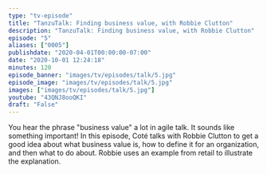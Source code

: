 ```yaml
---
type: "tv-episode"
title: "TanzuTalk: Finding business value, with Robbie Clutton"
description: "TanzuTalk: Finding business value, with Robbie Clutton"
episode: "5"
aliases: ["0005"]
publishdate: "2020-04-01T00:00:00-07:00"
date: "2020-10-01 12:24:18"
minutes: 120
episode_banner: "images/tv/episodes/talk/5.jpg"
episode_image: "images/tv/episodes/talk/5.jpg"
images: ["images/tv/episodes/talk/5.jpg"]
youtube: "43QNJ8ooQKI"
draft: "False"
---
```


You hear the phrase "business value" a lot in agile talk. It sounds like something important! In this episode, Coté talks with Robbie Clutton to get a good idea about what business value is, how to define it for an organization, and then what to do about. Robbie uses an example from retail to illustrate the explanation.